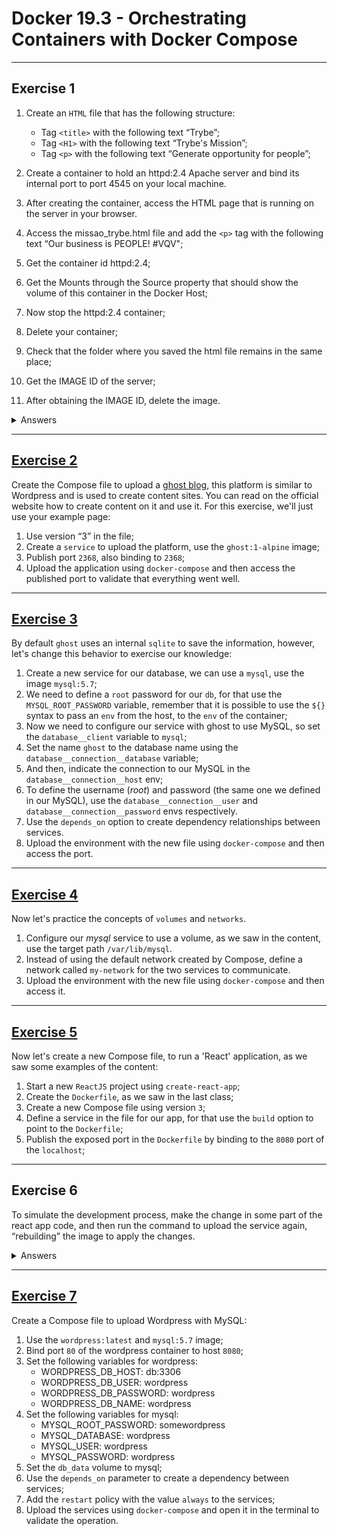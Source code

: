 # Docker 19.3 - Orchestrating Containers with Docker Compose

---

## Exercise 1

1. Create an `HTML` file that has the following structure:

   - Tag `<title>` with the following text “Trybe”;
   - Tag `<H1>` with the following text “Trybe's Mission”;
   - Tag `<p>` with the following text “Generate opportunity for people”;

2. Create a container to hold an httpd:2.4 Apache server and bind its internal port to port 4545 on your local machine.

3. After creating the container, access the HTML page that is running on the server in your browser.

4. Access the missao_trybe.html file and add the `<p>` tag with the following text “Our business is PEOPLE! #VQV";

5. Get the container id httpd:2.4;

6. Get the Mounts through the Source property that should show the volume of this container in the Docker Host;

7. Now stop the httpd:2.4 container;

8. Delete your container;

9. Check that the folder where you saved the html file remains in the same place;

10. Get the IMAGE ID of the server;

11. After obtaining the IMAGE ID, delete the image.

<details>
  <summary>Answers</summary>

2. ```sh
   docker run -d -p 4545:80 -v "./index.html:/usr/local/apache2/htdocs" httpd:2.4
   ```

3. http://localhost:4545

4. ```sh
   docker ps
   ```

5. ```sh
   docker inspect <container_id>
   ```

6. ```sh
   docker stop <container_id>
   ```

7. ```sh
   docker rm <container_id>
   ```

8. ```sh
      ls
   ```

   The folder remains in the same place.

9. ```sh
   docker images
   ```

10. ```sh
    docker rmi <image_id>
    ```

</details>

---

## [Exercise 2](./exercise_2/docker-compose.yaml)

Create the Compose file to upload a [ghost blog](https://ghost.org/), this platform is similar to Wordpress and is used to create content sites. You can read on the official website how to create content on it and use it. For this exercise, we'll just use your example page:

1. Use version “3” in the file;
2. Create a `service` to upload the platform, use the `ghost:1-alpine` image;
3. Publish port `2368`, also binding to `2368`;
4. Upload the application using `docker-compose` and then access the published port to validate that everything went well.

---

## [Exercise 3](./exercise_3/docker-compose.yaml)

By default `ghost` uses an internal `sqlite` to save the information, however, let's change this behavior to exercise our knowledge:

1. Create a new service for our database, we can use a `mysql`, use the image `mysql:5.7`;
2. We need to define a `root` password for our `db`, for that use the `MYSQL_ROOT_PASSWORD` variable, remember that it is possible to use the `${}` syntax to pass an `env` from the host, to the `env` of the container;
3. Now we need to configure our service with ghost to use MySQL, so set the `database__client` variable to `mysql`;
4. Set the name `ghost` to the database name using the `database__connection__database` variable;
5. And then, indicate the connection to our MySQL in the `database__connection__host` env;
6. To define the username (_root_) and password (the same one we defined in our MySQL), use the `database__connection__user` and `database__connection__password` envs respectively.
7. Use the `depends_on` option to create dependency relationships between services.
8. Upload the environment with the new file using `docker-compose` and then access the port.

---

## [Exercise 4](./exercise_4/docker-compose.yaml)

Now let's practice the concepts of `volumes` and `networks`.

1. Configure our _mysql_ service to use a volume, as we saw in the content, use the target path `/var/lib/mysql`.
2. Instead of using the default network created by Compose, define a network called `my-network` for the two services to communicate.
3. Upload the environment with the new file using `docker-compose` and then access it.

---

## [Exercise 5](./exercise_5/docker-compose.yaml)

Now let's create a new Compose file, to run a 'React' application, as we saw some examples of the content:

1. Start a new `ReactJS` project using `create-react-app`;
2. Create the `Dockerfile`, as we saw in the last class;
3. Create a new Compose file using version `3`;
4. Define a service in the file for our app, for that use the `build` option to point to the `Dockerfile`;
5. Publish the exposed port in the `Dockerfile` by binding to the `8080` port of the `localhost`;

---

## Exercise 6

To simulate the development process, make the change in some part of the react app code, and then run the command to upload the service again, “rebuilding” the image to apply the changes.

<details>
<summary>Answers</summary>

1. ```sh
   docker-compose up --build -d
   ```

</details>

---

## [Exercise 7](./exercise_7/docker-compose.yaml)

Create a Compose file to upload Wordpress with MySQL:

1. Use the `wordpress:latest` and `mysql:5.7` image;
2. Bind port `80` of the wordpress container to host `8080`;
3. Set the following variables for wordpress:
   - WORDPRESS_DB_HOST: db:3306
   - WORDPRESS_DB_USER: wordpress
   - WORDPRESS_DB_PASSWORD: wordpress
   - WORDPRESS_DB_NAME: wordpress
4. Set the following variables for mysql:
   - MYSQL_ROOT_PASSWORD: somewordpress
   - MYSQL_DATABASE: wordpress
   - MYSQL_USER: wordpress
   - MYSQL_PASSWORD: wordpress
5. Set the `db_data` volume to mysql;
6. Use the `depends_on` parameter to create a dependency between services;
7. Add the `restart` policy with the value `always` to the services;
8. Upload the services using `docker-compose` and open it in the terminal to validate the operation.
